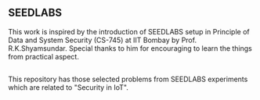 ## SEEDLABS
This work is inspired by the introduction of SEEDLABS setup in Principle of Data and System Security (CS-745) at IIT Bombay by Prof. R.K.Shyamsundar. 
Special thanks to him for encouraging to learn the things from practical aspect.
##
This repository has those selected problems from SEEDLABS experiments which are related to "Security in IoT".
